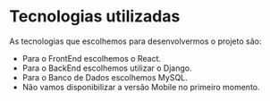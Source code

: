 # Tecnologias utilizadas

As tecnologias que escolhemos para desenvolvermos o projeto são:
- Para o FrontEnd escolhemos o React.
- Para o BackEnd escolhemos utilizar o Django.
- Para o Banco de Dados escolhemos MySQL.
- Não vamos disponibilizar a versão Mobile no primeiro momento.
